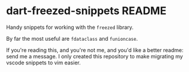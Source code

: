 # dart-freezed-snippets README

Handy snippets for working with the `freezed` library.

By far the most useful are `fdataclass` and `funioncase`.

If you're reading this, and you're not me, and you'd like a better readme: send me a message. I only created this repository to make migrating my vscode snippets to vim easier.
